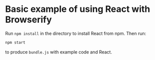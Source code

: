 # Basic example of using React with Browserify

Run `npm install` in the directory to install React from npm. Then run:

```sh
npm start
```

to produce `bundle.js` with example code and React.
